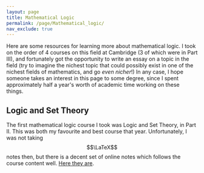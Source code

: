```yaml
---
layout: page
title: Mathematical Logic
permalink: /page/Mathematical_logic/
nav_exclude: true
---
```

Here are some resources for learning more about mathematical logic. I took on the order of 4 courses on this field at Cambridge (3 of which were in Part III), and fortunately got the opportunity to write an essay on a topic in the field (try to imagine the nichest topic that could possibly exist in one of the nichest fields of mathematics, and go *even nicher*!) In any case, I hope someone takes an interest in this page to some degree, since I spent approximately half a year's worth of academic time working on these things.

## Logic and Set Theory

The first mathematical logic course I took was Logic and Set Theory, in Part II. This was both my favourite and best course that year. Unfortunately, I was not taking $$\LaTeX$$ notes then, but there is a decent set of online notes which follows the course content well. [Here they are](/pdf_files/Logic_and_Set_Theory_NotMine.pdf).

